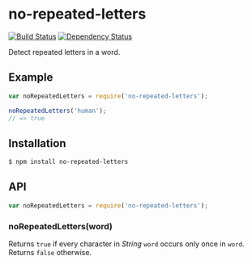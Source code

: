# no-repeated-letters

[![Build Status](https://travis-ci.org/KenanY/no-repeated-letters.svg?branch=master)](https://travis-ci.org/KenanY/no-repeated-letters)
[![Dependency Status](https://gemnasium.com/KenanY/no-repeated-letters.svg)](https://gemnasium.com/KenanY/no-repeated-letters)

Detect repeated letters in a word.

## Example

``` javascript
var noRepeatedLetters = require('no-repeated-letters');

noRepeatedLetters('human');
// => true
```

## Installation

``` bash
$ npm install no-repeated-letters
```

## API

``` javascript
var noRepeatedLetters = require('no-repeated-letters');
```

### noRepeatedLetters(word)

Returns `true` if every character in _String_ `word` occurs only once in `word`.
Returns `false` otherwise.